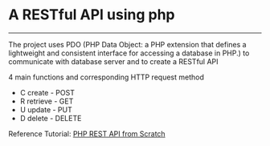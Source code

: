 <h1>A RESTful API using php</h1>
<hr>
<p>The project uses PDO (PHP Data Object: a PHP extension that defines a lightweight and consistent interface for accessing a database in PHP.) to communicate with database server and to create a RESTful API </p>
<p>4 main functions and corresponding HTTP request method</p>
<ul>
  <li>C create - POST</li>
  <li>R retrieve - GET</li>
  <li>U update - PUT</li>
  <li>D delete - DELETE</li>
  
  
  </ul>


<p>Reference Tutorial: <a href="https://www.youtube.com/watch?v=OEWXbpUMODk&t=937s">PHP REST API from Scratch</a> </p>
